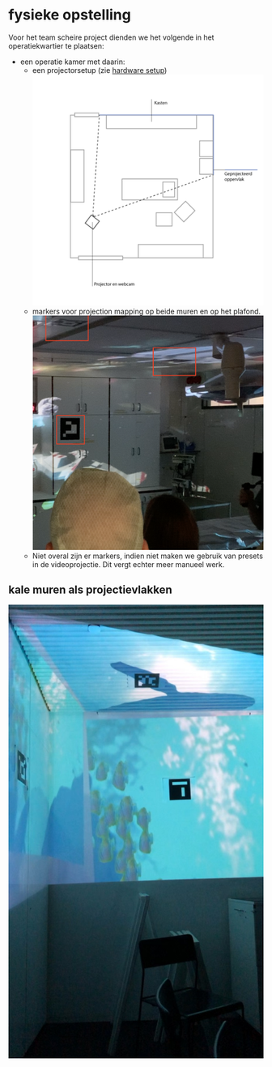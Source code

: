 # fysieke opstelling

Voor het team scheire project dienden we het volgende in het operatiekwartier te plaatsen:

- een operatie kamer met daarin:
	- een projectorsetup (zie [hardware setup](hardware_NL.md))
![Image of physical setup](images/physical-scheme.png)
	- markers voor projection mapping op beide muren en op het plafond.
![Image of marker locations setup](images/markerloc.png)
	- Niet overal zijn er markers, indien niet maken we gebruik van presets in de videoprojectie. Dit vergt echter meer manueel werk.

	
## kale muren als projectievlakken
		
![de kale witte muren worden gebruikt als projectieoppervlakken](./images/video_map.jpg)

